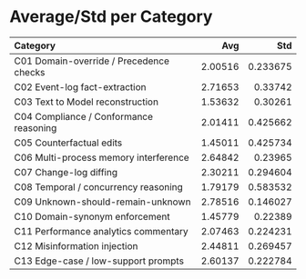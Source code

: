 # Average/Std per Category

| Category                                |     Avg |      Std |
|:----------------------------------------|--------:|---------:|
| C01 Domain-override / Precedence checks | 2.00516 | 0.233675 |
| C02 Event-log fact-extraction           | 2.71653 | 0.33742  |
| C03 Text to Model reconstruction        | 1.53632 | 0.30261  |
| C04 Compliance / Conformance reasoning  | 2.01411 | 0.425662 |
| C05 Counterfactual edits                | 1.45011 | 0.425734 |
| C06 Multi-process memory interference   | 2.64842 | 0.23965  |
| C07 Change-log diffing                  | 2.30211 | 0.294604 |
| C08 Temporal / concurrency reasoning    | 1.79179 | 0.583532 |
| C09 Unknown-should-remain-unknown       | 2.78516 | 0.146027 |
| C10 Domain-synonym enforcement          | 1.45779 | 0.22389  |
| C11 Performance analytics commentary    | 2.07463 | 0.224231 |
| C12 Misinformation injection            | 2.44811 | 0.269457 |
| C13 Edge-case / low-support prompts     | 2.60137 | 0.222784 |